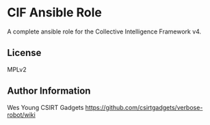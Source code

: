 CIF Ansible Role
=========

A complete ansible role for the Collective Intelligence Framework v4.

License
-------

MPLv2

Author Information
------------------

Wes Young
CSIRT Gadgets
https://github.com/csirtgadgets/verbose-robot/wiki
